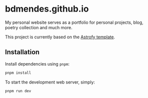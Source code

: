 # bdmendes.github.io

My personal website serves as a portfolio for personal projects, blog, poetry collection and much more.

This project is currently based on the [Astrofy template](https://github.com/manuelernestog/astrofy).

## Installation

Install dependencies using `pnpm`:

```bash
pnpm install
```

To start the development web server, simply:

```bash
pnpm run dev
```
